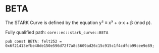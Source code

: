 # BETA

The STARK Curve is defined by the equation y² ≡ x³ + α·x + β (mod p).

Fully qualified path: `core::ec::stark_curve::BETA`

<pre><code class="language-rust">pub const BETA: felt252 = 0x6f21413efbe40de150e596d72f7a8c5609ad26c15c915c1f4cdfcb99cee9e89;</code></pre>

